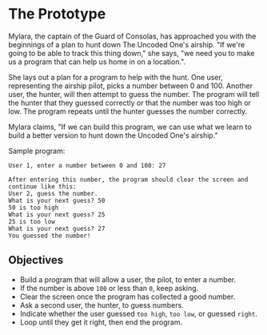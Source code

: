 # The Prototype

Mylara, the captain of the Guard of Consolas, has approached you with the beginnings of a plan to hunt down The Uncoded One's airship. "If we're going to be able to track this thing down," she says, "we need you to make us a program that can help us home in on a location.".

She lays out a plan for a program to help with the hunt. One user, representing the airship pilot, picks a number between 0 and 100. Another user, the hunter, will then attempt to guess the number. The program will tell the hunter that they guessed correctly or that the number was too high or low. The program repeats until the hunter guesses the number correctly.

Mylara claims, "If we can build this program, we can use what we learn to build a better version to hunt down the Uncoded One's airship."

Sample program:

    User 1, enter a number between 0 and 100: 27

    After entering this number, the program should clear the screen and continue like this:
    User 2, guess the number.
    What is your next guess? 50
    50 is too high
    What is your next guess? 25
    25 is too low
    What is your next guess? 27
    You guessed the number!

## Objectives

- Build a program that will allow a user, the pilot, to enter a number.
- If the number is above `100` or less than `0`, keep asking.
- Clear the screen once the program has collected a good number.
- Ask a second user, the hunter, to guess numbers.
- Indicate whether the user guessed `too high`, `too low`, or guessed `right`.
- Loop until they get it right, then end the program.
